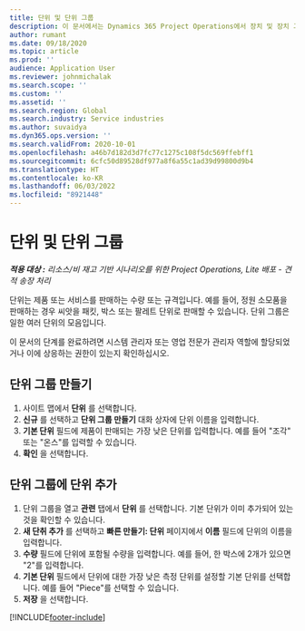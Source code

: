 ```yaml
---
title: 단위 및 단위 그룹
description: 이 문서에서는 Dynamics 365 Project Operations에서 장치 및 장치 그룹을 만드는 방법에 대한 정보를 제공합니다.
author: rumant
ms.date: 09/18/2020
ms.topic: article
ms.prod: ''
audience: Application User
ms.reviewer: johnmichalak
ms.search.scope: ''
ms.custom: ''
ms.assetid: ''
ms.search.region: Global
ms.search.industry: Service industries
ms.author: suvaidya
ms.dyn365.ops.version: ''
ms.search.validFrom: 2020-10-01
ms.openlocfilehash: a46b7d182d3d7fc77c1275c108f5dc569ffebff1
ms.sourcegitcommit: 6cfc50d89528df977a8f6a55c1ad39d99800d9b4
ms.translationtype: HT
ms.contentlocale: ko-KR
ms.lasthandoff: 06/03/2022
ms.locfileid: "8921448"
---
```

# <a name="units-and-unit-groups"></a>단위 및 단위 그룹

_**적용 대상 :** 리소스/비 재고 기반 시나리오를 위한 Project Operations, Lite 배포 - 견적 송장 처리_

단위는 제품 또는 서비스를 판매하는 수량 또는 규격입니다. 예를 들어, 정원 소모품을 판매하는 경우 씨앗을 패킷, 박스 또는 팔레트 단위로 판매할 수 있습니다. 단위 그룹은 일한 여러 단위의 모음입니다.

이 문서의 단계를 완료하려면 시스템 관리자 또는 영업 전문가 관리자 역할에 할당되었거나 이에 상응하는 권한이 있는지 확인하십시오.

## <a name="create-a-unit-group"></a>단위 그룹 만들기

1. 사이트 맵에서 **단위** 를 선택합니다.
2. **신규** 를 선택하고 **단위 그룹 만들기** 대화 상자에 단위 이름을 입력합니다.
3. **기본 단위** 필드에 제품이 판매되는 가장 낮은 단위를 입력합니다. 예를 들어 "조각" 또는 "온스"를 입력할 수 있습니다.
4. **확인** 을 선택합니다.

## <a name="add-units-to-a-unit-group"></a>단위 그룹에 단위 추가

1. 단위 그룹을 열고 **관련** 탭에서 **단위** 를 선택합니다. 기본 단위가 이미 추가되어 있는 것을 확인할 수 있습니다.
2. **새 단취 추가** 를 선택하고 **빠른 만들기: 단위** 페이지에서 **이름** 필드에 단위의 이름을 입력합니다.
3. **수량** 필드에 단위에 포함될 수량을 입력합니다. 예를 들어, 한 박스에 2개가 있으면 "2"를 입력합니다. 
4. **기본 단위** 필드에서 단위에 대한 가장 낮은 측정 단위를 설정할 기본 단위를 선택합니다. 예를 들어 "Piece"를 선택할 수 있습니다.
5. **저장** 을 선택합니다.


[!INCLUDE[footer-include](../includes/footer-banner.md)]
